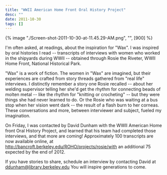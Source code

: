 ```yaml
---
title: "WWII American Home Front Oral History Project"
desc: ""
date: 2011-10-30
tags: []
---
```


{% image "./Screen-shot-2011-10-30-at-11.45.29-AM.png", "", [900] %}

I'm often asked, at readings, about the inspiration for "Wax". I was inspired by oral histories I read -- transcripts of interviews with women who worked in the shipyards during WWII -- obtained through Rosie the Riveter, WWII Home Front, National Historical Park.

"Wax" is a work of fiction. The women in "Wax" are imagined, but their experiences are crafted from story threads gathered from "real life" interviews. I distinctly remember a story one Rosie recalled -- about her welding supervisor telling her she'd get the rhythm for connecting beads of molten metal -- like the rhythm for "knitting or crocheting" -- but they were things she had never learned to do. Or the Rosie who was waiting at a bus stop when her vision went dark -- the result of a flash burn to her corneas. These conversations and more, between interviewer and subject, fueled my imagination.

On Friday, I was contacted by David Dunham with the WWII American Home front Oral History Project, and learned that his team had completed those interviews, and that more are coming! Approximately 100 transcripts are now available online, at http://bancroft.berkeley.edu/ROHO/projects/rosie/with an additional 75 expected by the end of 2012.

If you have stories to share, schedule an interview by contacting David at ddunham@library.berkeley.edu You will inspire generations to come.
